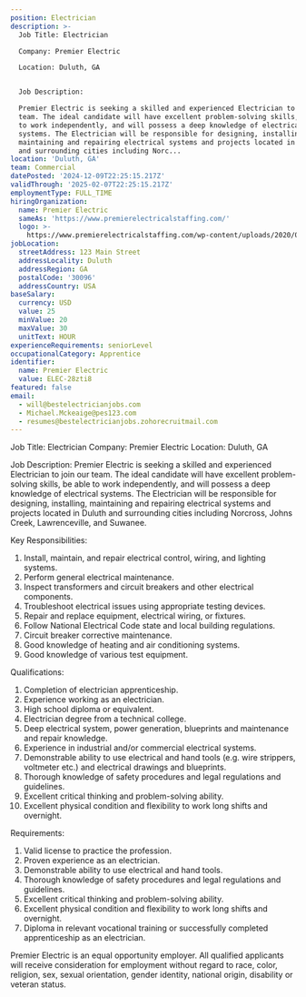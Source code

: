 ```yaml
---
position: Electrician
description: >-
  Job Title: Electrician

  Company: Premier Electric

  Location: Duluth, GA


  Job Description:

  Premier Electric is seeking a skilled and experienced Electrician to join our
  team. The ideal candidate will have excellent problem-solving skills, be able
  to work independently, and will possess a deep knowledge of electrical
  systems. The Electrician will be responsible for designing, installing,
  maintaining and repairing electrical systems and projects located in Duluth
  and surrounding cities including Norc...
location: 'Duluth, GA'
team: Commercial
datePosted: '2024-12-09T22:25:15.217Z'
validThrough: '2025-02-07T22:25:15.217Z'
employmentType: FULL_TIME
hiringOrganization:
  name: Premier Electric
  sameAs: 'https://www.premierelectricalstaffing.com/'
  logo: >-
    https://www.premierelectricalstaffing.com/wp-content/uploads/2020/05/Premier-Electrical-Staffing-logo.png
jobLocation:
  streetAddress: 123 Main Street
  addressLocality: Duluth
  addressRegion: GA
  postalCode: '30096'
  addressCountry: USA
baseSalary:
  currency: USD
  value: 25
  minValue: 20
  maxValue: 30
  unitText: HOUR
experienceRequirements: seniorLevel
occupationalCategory: Apprentice
identifier:
  name: Premier Electric
  value: ELEC-28zti8
featured: false
email:
  - will@bestelectricianjobs.com
  - Michael.Mckeaige@pes123.com
  - resumes@bestelectricianjobs.zohorecruitmail.com
---
```




Job Title: Electrician
Company: Premier Electric
Location: Duluth, GA

Job Description:
Premier Electric is seeking a skilled and experienced Electrician to join our team. The ideal candidate will have excellent problem-solving skills, be able to work independently, and will possess a deep knowledge of electrical systems. The Electrician will be responsible for designing, installing, maintaining and repairing electrical systems and projects located in Duluth and surrounding cities including Norcross, Johns Creek, Lawrenceville, and Suwanee.

Key Responsibilities:

1. Install, maintain, and repair electrical control, wiring, and lighting systems.
2. Perform general electrical maintenance.
3. Inspect transformers and circuit breakers and other electrical components.
4. Troubleshoot electrical issues using appropriate testing devices.
5. Repair and replace equipment, electrical wiring, or fixtures.
6. Follow National Electrical Code state and local building regulations.
7. Circuit breaker corrective maintenance.
8. Good knowledge of heating and air conditioning systems.
9. Good knowledge of various test equipment.

Qualifications:

1. Completion of electrician apprenticeship.
2. Experience working as an electrician.
3. High school diploma or equivalent.
4. Electrician degree from a technical college.
5. Deep electrical system, power generation, blueprints and maintenance and repair knowledge.
6. Experience in industrial and/or commercial electrical systems.
7. Demonstrable ability to use electrical and hand tools (e.g. wire strippers, voltmeter etc.) and electrical drawings and blueprints.
8. Thorough knowledge of safety procedures and legal regulations and guidelines.
9. Excellent critical thinking and problem-solving ability.
10. Excellent physical condition and flexibility to work long shifts and overnight.

Requirements:

1. Valid license to practice the profession.
2. Proven experience as an electrician.
3. Demonstrable ability to use electrical and hand tools.
4. Thorough knowledge of safety procedures and legal regulations and guidelines.
5. Excellent critical thinking and problem-solving ability.
6. Excellent physical condition and flexibility to work long shifts and overnight.
7. Diploma in relevant vocational training or successfully completed apprenticeship as an electrician.

Premier Electric is an equal opportunity employer. All qualified applicants will receive consideration for employment without regard to race, color, religion, sex, sexual orientation, gender identity, national origin, disability or veteran status.